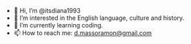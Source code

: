 - 👋 Hi, I’m @itsdiana1993
- 👀 I’m interested in the English language, culture and history.
- 🌱 I’m currently learning coding.
- 📫 How to reach me: d.massoramon@gmail.com

<!---
itsdiana1993/itsdiana1993 is a ✨ special ✨ repository because its `README.md` (this file) appears on your GitHub profile.
You can click the Preview link to take a look at your changes.
--->
